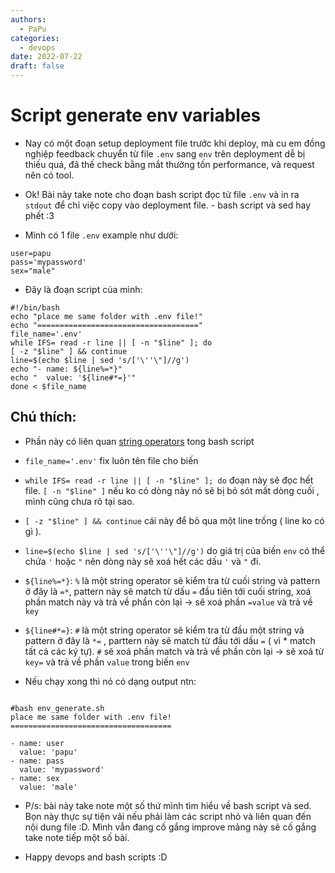 ```yaml
---
authors:
  - PaPu
categories:
  - devops
date: 2022-07-22
draft: false
---
```


# Script generate env variables

- Nay có một đoạn setup deployment file trước khi deploy, mà cu em đồng nghiệp feedback chuyển từ file `.env` sang `env` trên deployment dễ bị thiếu quá, đã thế check bằng mắt thường tốn performance, và request nên có tool.

- Ok! Bài này take note cho đoạn bash script đọc từ file `.env` và in ra `stdout` để chỉ việc copy vào deployment file. - bash script và sed hay phết :3

<!-- more -->

- Mình có 1 file `.env` example như dưới:

```linenums="1"
user=papu
pass='mypassword'
sex="male"
```

- Đây là đoạn script của mình:

```linenums="1"
#!/bin/bash
echo "place me same folder with .env file!"
echo "===================================="
file_name='.env'
while IFS= read -r line || [ -n "$line" ]; do
[ -z "$line" ] && continue
line=$(echo $line | sed 's/['\''\"]//g')
echo "- name: ${line%=*}"
echo "  value: '${line#*=}'"
done < $file_name
```

## Chú thích:

- Phần này có liên quan [string operators](https://www.oreilly.com/library/view/learning-the-bash/1565923472/ch04s03.html) tong bash script
- `file_name='.env'` fix luôn tên file cho biến
- `while IFS= read -r line || [ -n "$line" ]; do` đoạn này sẽ đọc hết file. `[ -n "$line" ]` nếu ko có dòng này nó sẽ bị bỏ sót mất dòng cuối , mình cũng chưa rõ tại sao.
- `[ -z "$line" ] && continue` cái này để bỏ qua một line trống ( line ko có gì ).
- `line=$(echo $line | sed 's/['\''\"]//g')` do giá trị của biến `env` có thể chứa `'` hoặc `"` nên dòng này sẽ xoá hết các dấu `'` và `"` đi.

- `${line%=*}`: `%` là một string operator sẽ kiểm tra từ cuối string và pattern ở đây là `=*`, pattern này sẽ match từ dấu `=` đầu tiên tới cuối string, xoá phần match này và trả về phần còn lại -> sẽ xoá phần `=value` và trả về `key`
- `${line#*=}`: `#` là một string operator sẽ kiểm tra từ đầu một string và pattern ở đây là `*=` , parttern này sẽ match từ đầu tới dấu `=` ( vì \* match tất cả các ký tự). `#` sẽ xoá phần match và trả về phần còn lại -> sẽ xoá từ `key=` và trả về phần `value` trong biến `env`

- Nếu chạy xong thì nó có dạng output ntn:

```linenums="1"

#bash env_generate.sh
place me same folder with .env file!
====================================

- name: user
  value: 'papu'
- name: pass
  value: 'mypassword'
- name: sex
  value: 'male'

```

- P/s: bài này take note một số thứ mình tìm hiểu về bash script và sed. Bọn này thực sự tiện vãi nếu phải làm các script nhỏ và liên quan đến nội dung file :D. Mình vẫn đang cố gắng improve mảng này sẽ cố gắng take note tiếp một số bài.

- Happy devops and bash scripts :D

